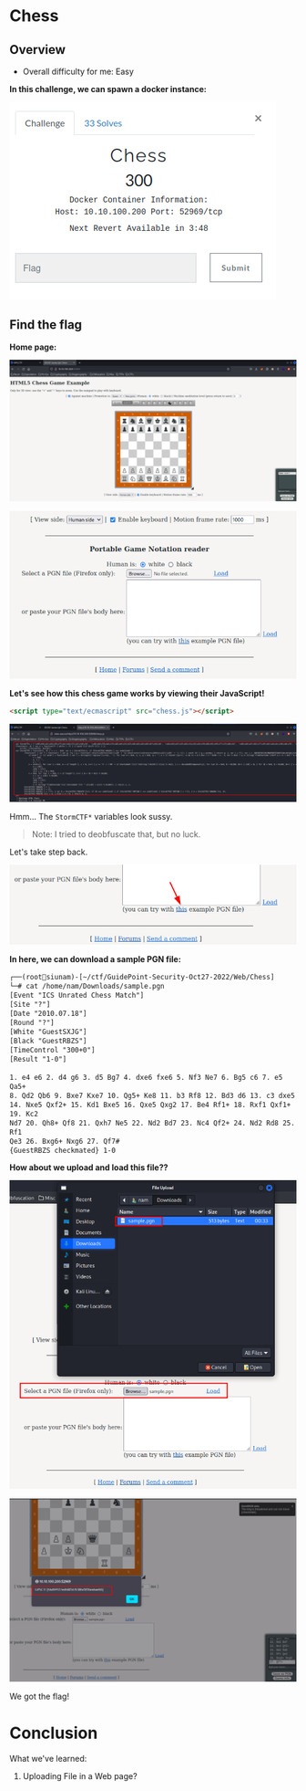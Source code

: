 # Chess

## Overview

- Overall difficulty for me: Easy

**In this challenge, we can spawn a docker instance:**

![](https://github.com/siunam321/CTF-Writeups/blob/main/GuidePoint-Security-Oct27-2022/images/Pasted%20image%2020221029002013.png)

## Find the flag

**Home page:**

![](https://github.com/siunam321/CTF-Writeups/blob/main/GuidePoint-Security-Oct27-2022/images/Pasted%20image%2020221029002041.png)

![](https://github.com/siunam321/CTF-Writeups/blob/main/GuidePoint-Security-Oct27-2022/images/Pasted%20image%2020221029002048.png)

**Let's see how this chess game works by viewing their JavaScript!**
```html
<script type="text/ecmascript" src="chess.js"></script>
```

![](https://github.com/siunam321/CTF-Writeups/blob/main/GuidePoint-Security-Oct27-2022/images/Pasted%20image%2020221029002450.png)

Hmm... The `StormCTF*` variables look sussy.

> Note: I tried to deobfuscate that, but no luck.

Let's take step back.

![](https://github.com/siunam321/CTF-Writeups/blob/main/GuidePoint-Security-Oct27-2022/images/Pasted%20image%2020221029003513.png)

**In here, we can download a sample PGN file:**
```
┌──(root🌸siunam)-[~/ctf/GuidePoint-Security-Oct27-2022/Web/Chess]
└─# cat /home/nam/Downloads/sample.pgn 
[Event "ICS Unrated Chess Match"]
[Site "?"]
[Date "2010.07.18"]
[Round "?"]
[White "GuestSXJG"]
[Black "GuestRBZS"]
[TimeControl "300+0"]
[Result "1-0"]

1. e4 e6 2. d4 g6 3. d5 Bg7 4. dxe6 fxe6 5. Nf3 Ne7 6. Bg5 c6 7. e5 Qa5+ 
8. Qd2 Qb6 9. Bxe7 Kxe7 10. Qg5+ Ke8 11. b3 Rf8 12. Bd3 d6 13. c3 dxe5 
14. Nxe5 Qxf2+ 15. Kd1 Bxe5 16. Qxe5 Qxg2 17. Be4 Rf1+ 18. Rxf1 Qxf1+ 19. Kc2 
Nd7 20. Qh8+ Qf8 21. Qxh7 Ne5 22. Nd2 Bd7 23. Nc4 Qf2+ 24. Nd2 Rd8 25. Rf1 
Qe3 26. Bxg6+ Nxg6 27. Qf7# 
{GuestRBZS checkmated} 1-0
```

**How about we upload and load this file??**

![](https://github.com/siunam321/CTF-Writeups/blob/main/GuidePoint-Security-Oct27-2022/images/Pasted%20image%2020221029003618.png)

![](https://github.com/siunam321/CTF-Writeups/blob/main/GuidePoint-Security-Oct27-2022/images/Pasted%20image%2020221029003643.png)

We got the flag!

# Conclusion

What we've learned:

1. Uploading File in a Web page?